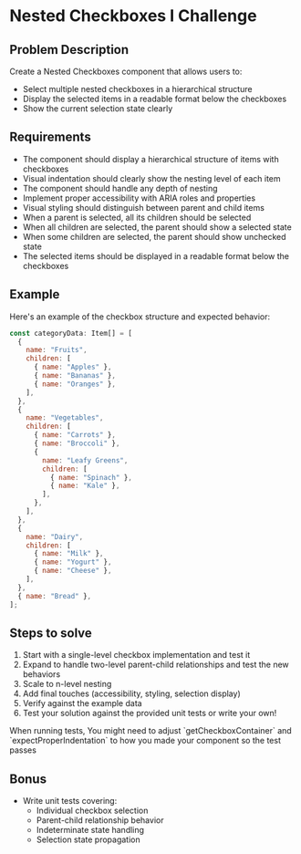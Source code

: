 # Nested Checkboxes I Challenge

## Problem Description

Create a Nested Checkboxes component that allows users to:

- Select multiple nested checkboxes in a hierarchical structure
- Display the selected items in a readable format below the checkboxes
- Show the current selection state clearly

## Requirements

- The component should display a hierarchical structure of items with checkboxes
- Visual indentation should clearly show the nesting level of each item
- The component should handle any depth of nesting
- Implement proper accessibility with ARIA roles and properties
- Visual styling should distinguish between parent and child items
- When a parent is selected, all its children should be selected
- When all children are selected, the parent should show a selected state
- When some children are selected, the parent should show unchecked state
- The selected items should be displayed in a readable format below the checkboxes

## Example

Here's an example of the checkbox structure and expected behavior:

```javascript
const categoryData: Item[] = [
  {
    name: "Fruits",
    children: [
      { name: "Apples" },
      { name: "Bananas" },
      { name: "Oranges" },
    ],
  },
  {
    name: "Vegetables",
    children: [
      { name: "Carrots" },
      { name: "Broccoli" },
      {
        name: "Leafy Greens",
        children: [
          { name: "Spinach" },
          { name: "Kale" },
        ],
      },
    ],
  },
  {
    name: "Dairy",
    children: [
      { name: "Milk" },
      { name: "Yogurt" },
      { name: "Cheese" },
    ],
  },
  { name: "Bread" },
];
```

## Steps to solve

1. Start with a single-level checkbox implementation and test it
2. Expand to handle two-level parent-child relationships and test the new behaviors
3. Scale to n-level nesting
4. Add final touches (accessibility, styling, selection display)
5. Verify against the example data
6. Test your solution against the provided unit tests or write your own!

<Callout type="info">
When running tests, You might need to adjust `getCheckboxContainer` and `expectProperIndentation` to how you made your component so the test passes
</Callout>

## Bonus

- Write unit tests covering:
  - Individual checkbox selection
  - Parent-child relationship behavior
  - Indeterminate state handling
  - Selection state propagation
